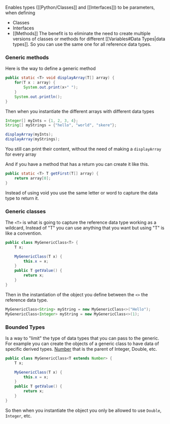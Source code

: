
Enables types ([[Python/Classes]] and [[Interfaces]]) to be parameters, when defining
- Classes
- Interfaces
- [[Methods]]
The benefit is to eliminate the need to create multiple versions of classes or methods for different [[Variables#Data Types|data types]]. So you can use the same one for all reference data types.

### Generic methods

Here is the way to define a generic method
```java
public static <T> void displayArray(T[] array) {
	for(T x : array) {
		System.out.print(x+" ");
	}
	System.out.println();
}
```

Then when you instantiate the different arrays with different data types
```java
Integer[] myInts = {1, 2, 3, 4};
String[] myStrings = {"hello", "world", "skere"};

displayArray(myInts);
displayArray(myStrings);
```

You still can print their content, without the need of making a ``displayArray`` for every array

And if you have a method that has a return you can create it like this.
```java
public static <T> T getFirst(T[] array) {
	return array[0];
}
```

Instead of  using void you use the same letter or word to capture the data type to return it.

### Generic classes

The ``<T>`` is what is going to capture the reference data type working as a wildcard, Instead of "T" you can use anything that you want but using "T" is like a convention.

```java
public class MyGenericClass<T> {
    T x;

    MyGenericClass(T x) {
        this.x = x;
    }
    public T getValue() {
        return x;
    }
}
```

Then in the instantiation of the object you define between the ``<>`` the reference data type.
```java
MyGenericClass<String> myString = new MyGenericClass<>("Hello");
MyGenericClass<Integer> myString = new MyGenericClass<>(1);
```

### Bounded Types

Is a way to "limit" the type of data types that you can pass to the generic.
For example you can create the objects of a generic class to have data of specific derived types. [Number](https://docs.oracle.com/en/java/javase/21/docs/api/java.base/java/lang/Number.html) that is the parent of Integer, Double, etc.

```java
public class MyGenericClass<T extends Number> {
    T x;

    MyGenericClass(T x) {
        this.x = x;
    }
    public T getValue() {
        return x;
    }
}
```

So then when you instantiate the object you only be allowed to use ``Double``, ``Integer``, etc.
